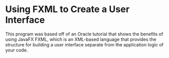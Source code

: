 # Using FXML to Create a User Interface

This program was based off of an Oracle tutorial that shows the benefits of using JavaFX FXML, which is an XML-based language that provides the structure for building a user interface separate from the application logic of your code.
